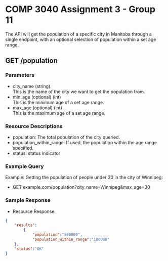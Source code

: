 # COMP 3040 Assignment 3 - Group 11
  
The API will get the population of a specific city in Manitoba through a single endpoint, with an optional selection of population within a set age range.

## GET /population
### Parameters
- city_name (string)  
  This is the name of the city we want to get the population from.
- min_age (optional) (int)  
  This is the minimum age of a set age range.
- max_age (optional) (int)  
  This is the maximum age of a set age range.

### Resource Descriptions
- population: The total population of the city queried.
- population_within_range: If used, the population within the age range specified.
- status: status indicator

### Example Query
Example: Getting the population of people under 30 in the city of Winnipeg:
- GET example.com/population?city_name=Winnipeg&max_age=30

### Sample Response
- Resource Response:
```json
{
    "results":
        {
    	    "population":"800000",
    	    "population_within_range":"100000"
	},
    "status":"OK"
}
```
